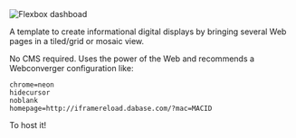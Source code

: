 <img src=http://s.natalian.org/2015-08-06/neon.png alt="Flexbox dashboad">

A template to create informational digital displays by bringing several Web
pages in a tiled/grid or mosaic view.

No CMS required. Uses the power of the Web and recommends a Webconverger configuration like:

	chrome=neon
	hidecursor
	noblank
	homepage=http://iframereload.dabase.com/?mac=MACID

To host it!
